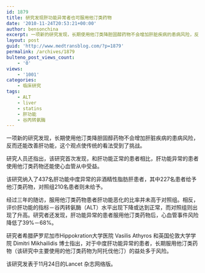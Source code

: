 ```yaml
---
id: 1879
title: 研究发现肝功能异常者也可服用他汀类药物
date: '2010-11-24T20:53:21+00:00'
author: bensonchina
excerpt: 一项新的研究发现，长期使用他汀类降胆固醇药物不会增加肝脏疾病的患病风险，反而还能改善肝功能，这个观点使传统的看法受到了挑战。
layout: post
guid: 'http://www.medtransblog.com/?p=1879'
permalink: /archives/1879
bulteno_post_views_count:
    - '0'
views:
    - '1001'
categories:
    - 临床研究
tags:
    - ALT
    - liver
    - statins
    - 肝功能
    - 谷丙转氨酶
---
```


一项新的研究发现，长期使用他汀类降胆固醇药物不会增加肝脏疾病的患病风险，反而还能改善肝功能，这个观点使传统的看法受到了挑战。

研究人员还指出，该研究首次发现，和肝功能正常的患者相比，肝功能异常的患者使用他汀类药物还能使心血管从中受益。

该研究纳入了437名肝功能中度异常的非酒精性脂肪肝患者，其中227名患者给予他汀类药物，对照组210名患者则未给予。

经过三年的随访，服用他汀类药物患者肝功能恶化的比率并未高于对照组。相反，评价肝功能的指标－谷丙转氨酶（ALT）水平出现下降或达到正常，而对照组则出现了升高。研究者还发现，肝功能异常的患者服用他汀类药物后，心血管事件风险降低了39%－68%。

研究者希腊萨罗尼加市Hippokration大学医院 Vasilis Athyros 和英国伦敦大学学院 Dimitri Mikhailidis 博士指出，对于中度肝功能异常的患者，长期服用他汀类药物（该研究中主要使用的他汀类药物为阿托伐他汀）的益处多于风险。

该研究发表于11月24日的Lancet 杂志网络版。